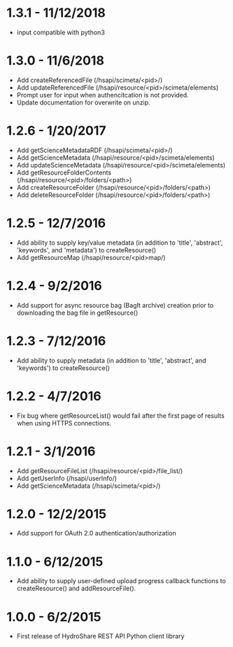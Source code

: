 # 1.3.1 - 11/12/2018
  - input compatible with python3

# 1.3.0 - 11/6/2018
  - Add createReferencedFile (/hsapi/scimeta/\<pid\>/)
  - Add updateReferencedFile (/hsapi/resource/\<pid\>/scimeta/elements)
  - Prompt user for input when authencitcation is not provided.
  - Update documentation for overwrite on unzip.

# 1.2.6 - 1/20/2017
  - Add getScienceMetadataRDF (/hsapi/scimeta/\<pid\>/)
  - Add getScienceMetadata (/hsapi/resource/\<pid\>/scimeta/elements)
  - Add updateScienceMetadata (/hsapi/resource/\<pid\>/scimeta/elements)
  - Add getResourceFolderContents (/hsapi/resource/\<pid\>/folders/\<path\>)
  - Add createResourceFolder (/hsapi/resource/\<pid\>/folders/\<path\>)
  - Add deleteResourceFolder (/hsapi/resource/\<pid\>/folders/\<path\>)

# 1.2.5 - 12/7/2016
  - Add ability to supply key/value metadata (in addition to 'title', 'abstract', 'keywords', and 'metadata')
  to createResource()
  - Add getResourceMap (/hsapi/resource/\<pid\>map/)

# 1.2.4 - 9/2/2016
  - Add support for async resource bag (BagIt archive) creation prior to downloading
  the bag file in getResource()

# 1.2.3 - 7/12/2016
  - Add ability to supply metadata (in addition to 'title', 'abstract', and 'keywords')
  to createResource()

# 1.2.2 - 4/7/2016
  - Fix bug where getResourceList() would fail after the first page of results
    when using HTTPS connections.

# 1.2.1 - 3/1/2016
  - Add getResourceFileList (/hsapi/resource/\<pid\>/file_list/)
  - Add getUserInfo (/hsapi/userInfo/)
  - Add getScienceMetadata (/hsapi/scimeta/\<pid\>/)

# 1.2.0 - 12/2/2015
  - Add support for OAuth 2.0 authentication/authorization

# 1.1.0 - 6/12/2015
  - Add ability to supply user-defined upload progress callback functions to
    createResource() and addResourceFile().

# 1.0.0 - 6/2/2015
  - First release of HydroShare REST API Python client library
